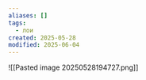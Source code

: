 ```yaml
---
aliases: []
tags:
  - лои
created: 2025-05-28
modified: 2025-06-04
---
```

![[Pasted image 20250528194727.png]]
